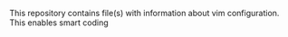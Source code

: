 This repository contains file(s) with information about vim configuration. This enables smart coding
